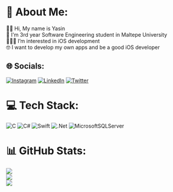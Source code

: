 # 💫 About Me:
👋🏻 Hi, My name is Yasin<br>🏫 I'm 3rd year Software Engineering student in Maltepe University<br>👨🏼‍💻 I’m interested in iOS development<br>🤓 I want to develop my own apps and be a good iOS developer


## 🌐 Socials:
[![Instagram](https://img.shields.io/badge/Instagram-%23E4405F.svg?logo=Instagram&logoColor=white)](https://instagram.com/https://www.instagram.com/yasincevikry/) [![LinkedIn](https://img.shields.io/badge/LinkedIn-%230077B5.svg?logo=linkedin&logoColor=white)](https://linkedin.com/in/https://www.linkedin.com/in/yasincevikry/) [![Twitter](https://img.shields.io/badge/Twitter-%231DA1F2.svg?logo=Twitter&logoColor=white)](https://twitter.com/https://twitter.com/yasincevikry) 

# 💻 Tech Stack:
![C](https://img.shields.io/badge/c-%2300599C.svg?style=for-the-badge&logo=c&logoColor=white) ![C#](https://img.shields.io/badge/c%23-%23239120.svg?style=for-the-badge&logo=c-sharp&logoColor=white) ![Swift](https://img.shields.io/badge/swift-F54A2A?style=for-the-badge&logo=swift&logoColor=white) ![.Net](https://img.shields.io/badge/.NET-5C2D91?style=for-the-badge&logo=.net&logoColor=white) ![MicrosoftSQLServer](https://img.shields.io/badge/Microsoft%20SQL%20Sever-CC2927?style=for-the-badge&logo=microsoft%20sql%20server&logoColor=white)
# 📊 GitHub Stats:
![](https://github-readme-stats.vercel.app/api?username=yasincevikry&theme=midnight-purple&hide_border=false&include_all_commits=true&count_private=true)<br/>
![](https://github-readme-streak-stats.herokuapp.com/?user=yasincevikry&theme=midnight-purple&hide_border=false)<br/>
![](https://github-readme-stats.vercel.app/api/top-langs/?username=yasincevikry&theme=midnight-purple&hide_border=false&include_all_commits=true&count_private=true&layout=compact)

<!-- Proudly created with GPRM ( https://gprm.itsvg.in ) -->
